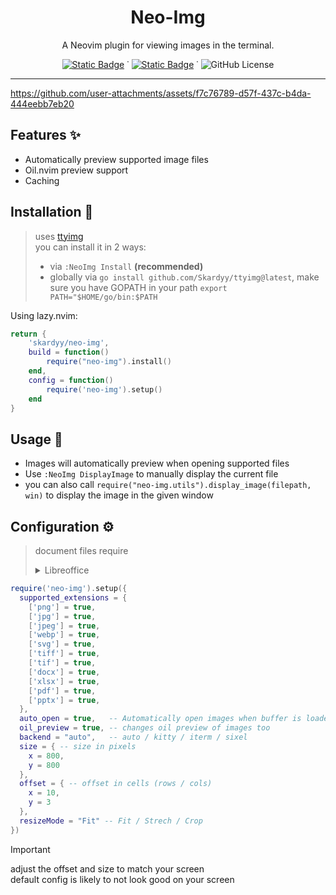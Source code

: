 <h1 align="center">Neo-Img</h1>  
<p align="center">A Neovim plugin for viewing images in the terminal.</p> 
<div align="center">
    
[![Static Badge](https://img.shields.io/badge/ttyimg-4676C6?logo=educative&logoColor=4676C6&label=built%20upon&labelColor=15161b)](https://github.com/Skardyy/ttyimg) ˙ [![Static Badge](https://img.shields.io/badge/neovim-3CA628?logo=neovim&logoColor=3CA628&label=built%20for&labelColor=15161b)](https://neovim.io) ˙ ![GitHub License](https://img.shields.io/github/license/Skardyy/neo-img?style=flat&labelColor=%2315161b&color=%23f74b00)
</div>

---
https://github.com/user-attachments/assets/f7c76789-d57f-437c-b4da-444eebb7eb20

## Features ✨  
- Automatically preview supported image files
- Oil.nvim preview support
- Caching

## Installation 🚀  

> uses [ttyimg](https://github.com/Skardyy/ttyimg)  
> you can install it in 2 ways:  
> * via `:NeoImg Install` **(recommended)**
> * globally via `go install github.com/Skardyy/ttyimg@latest`, make sure you have GOPATH in your path `export PATH="$HOME/go/bin:$PATH`

Using lazy.nvim:
```lua
return {
    'skardyy/neo-img',
    build = function()
        require("neo-img").install()
    end,
    config = function()
        require('neo-img').setup()
    end
}
```

## Usage 💼  
- Images will automatically preview when opening supported files  
- Use `:NeoImg DisplayImage` to manually display the current file  
- you can also call `require("neo-img.utils").display_image(filepath, win)` to display the image in the given window  

## Configuration ⚙️  
> document files require 
><details>
>  <summary>Libreoffice</summary>
> 
>  ```txt
>    make sure its installed and in your path  
>    * in windows its called soffice and should be in C:\Program Files\LibreOffice\program 
>    * linux should add it to path automatically
>  ```
> </details>
```lua
require('neo-img').setup({
  supported_extensions = {
    ['png'] = true,
    ['jpg'] = true,
    ['jpeg'] = true,
    ['webp'] = true,
    ['svg'] = true,
    ['tiff'] = true,
    ['tif'] = true,
    ['docx'] = true,
    ['xlsx'] = true,
    ['pdf'] = true,
    ['pptx'] = true,
  },
  auto_open = true,   -- Automatically open images when buffer is loaded
  oil_preview = true, -- changes oil preview of images too
  backend = "auto",   -- auto / kitty / iterm / sixel
  size = { -- size in pixels
    x = 800,
    y = 800
  },
  offset = { -- offset in cells (rows / cols)
    x = 10,
    y = 3
  },
  resizeMode = "Fit" -- Fit / Strech / Crop
})
```  

> [!Important]
> adjust the offset and size to match your screen  
> default config is likely to not look good on your screen  

